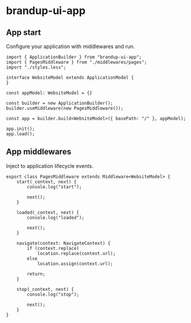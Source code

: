 # brandup-ui-app

## App start

Configure your application with middlewares and run.

```
import { ApplicationBuilder } from "brandup-ui-app";
import { PagesMiddleware } from "./middlewares/pages";
import "./styles.less";

interface WebsiteModel extends ApplicationModel {
}

const appModel: WebsiteModel = {}

const builder = new ApplicationBuilder();
builder.useMiddleware(new PagesMiddleware());

const app = builder.build<WebsiteModel>({ basePath: "/" }, appModel);

app.init();
app.load();
```

## App middlewares

Inject to application lifecycle events.

```
export class PagesMiddleware extends Middleware<WebsiteModel> {
    start(_context, next) {
        console.log("start");

        next();
    }

    loaded(_context, next) {
        console.log("loaded");

        next();
    }

    navigate(context: NavigateContext) {
        if (context.replace)
            location.replace(context.url);
        else
            location.assign(context.url);

        return;
    }

    stop(_context, next) {
        console.log("stop");

        next();
    }
}
```
